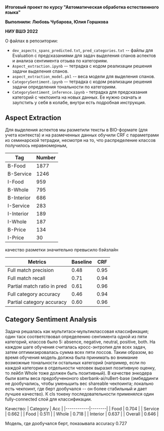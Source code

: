 **Итоговый проект по курсу "Автоматическая обработка естественного языка"**

**Выполнили: Любовь Чубарова, Юлия Горшкова**

**НИУ ВШЭ 2022**

О файлах в репозитории:

- `dev_aspects_spans_predicted.txt`, `pred_categories.txt` -- файлы для Evaluation с предсказаниями для задач выделения спанов аспектов и анализа сентимента отзыва по категориям.
- `Aspect_extraction.ipynb` -- тетрадка с кодом реализации решения задачи выделения спанов.
- `aspect_extraction_model.pkl` -- веса модели для выделения спанов.
- `CategorySentiment.ipynb` -- тетрадка с кодом реализации решения задачи определения тональности по категориям.
- `CategorySentiment_inference.ipynb` - тетрадка для предсказания категорий с чекпоинта на новых данных. Ее нужно скачать и заупстить у себя в колабе, внутри есть подробная инструкция.


## Aspect Extraction

Для выделения аспектов мы разметили тексты в BIO-формате (для учета контекста) и на размеченных данных обучили CRF с параметрами из семинарской тетрадки, несмотря на то, что распределение классов получилось неравномерным, 

| Tag        | Number |
|------------|--------|
| B-Food     | 1877   |
| B-Service  | 1246   |
| I-Food     | 959    |
| B-Whole    | 795    |
| B-Interior | 686    |
| I-Service  | 283    |
| I-Interior | 189    |
| I-Whole    | 187    |
| B-Price    | 134    |
| I-Price    | 30     |

качество разметки значительно превысило бэйзлайн

| Metrics                 | Baseline | CRF |
|-----------------------------|--------------|---------|
| Full match precision        |     0.48     |   0.95  |
| Full match recall           |     0.71     |   0.94  |
| Partial match ratio in pred |     0.61     |   0.96  |
| Full category accuracy      |     0.46     |   0.94  |
| Partial category accuracy   |     0.60     |   0.96  |


## Category Sentiment Analysis

Задача решалась как мультитаск-мультиклассовая классификация; один таск соответствовал определению сентимента одной из пяти категорий, классов было 5: absence, negative, neutral, positive, both. На каждом шаге обучения считалась кросс-энтропия для всех задач, затем оптимизировалась сумма всех пяти лоссов. Таким образом, во время обучения модель должна была принимать во внимание возможные тональности остальных категорий (например, если по каждой категории в отдельности человек выразил позитивную оценку, то лейбл Whole тоже должен быть позитивный). В качестве энкодера были взяты веса предобученоного sberbank-ai/ruBert-base (эмбеддинги не дообучались, чтобы уменьшить вес shareable чекпоинта; локально есть чекпоинт, где берт дообучался -- он более стабильный и дает лучшее качество). К cls токену последовательности применялся один fully-connected слой для классификации.

Качество:
| Category   | Acc    |
|------------|--------|
| Food       | 0.704  |
| Service    | 0.662  |
| Food       | 0.511  |
| Whole      | 0.718  |
| Interior   | 0.637  |
| Overall    | 0.646  |

Модель, где дообучался берт, показывала accuracy 0.727
